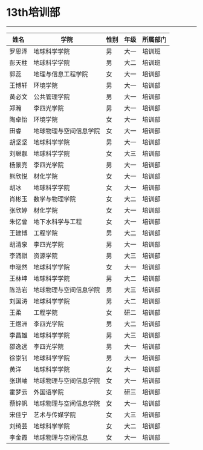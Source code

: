 # 13th培训部

---

| 姓名   | 学院                   | 性别 | 年级 | 所属部门 |
| ------ | ---------------------- | ---- | ---- | -------- |
| 罗恩泽 | 地球科学学院           | 男   | 大一 | 培训班   |
| 彭天柱 | 地球科学学院           | 男   | 大二 | 培训班   |
| 郭蕊   | 地理与信息工程学院     | 女   | 大一 | 培训部   |
| 王博轩 | 环境学院               | 男   | 大一 | 培训部   |
| 黄必文 | 公共管理学院           | 男   | 大一 | 培训部   |
| 郑瀚   | 李四光学院             | 男   | 大一 | 培训部   |
| 陶卓怡 | 环境学院               | 女   | 大一 | 培训部   |
| 田睿   | 地球物理与空间信息学院 | 女   | 大一 | 培训部   |
| 胡坚坚 | 地球科学学院           | 男   | 大一 | 培训部   |
| 刘聪靓 | 地球科学学院           | 女   | 大三 | 培训部   |
| 杨景亮 | 李四光学院             | 男   | 大一 | 培训部   |
| 熊欣悦 | 材化学院               | 女   | 大一 | 培训部   |
| 胡冰   | 地球科学学院           | 女   | 大一 | 培训部   |
| 肖彬玉 | 数学与物理学院         | 女   | 大二 | 培训部   |
| 张欣婷 | 材化学院               | 女   | 大一 | 培训部   |
| 朱忆曾 | 地下水科学与工程       | 女   | 大一 | 培训部   |
| 王建博 | 工程学院               | 男   | 大二 | 培训部   |
| 胡清泉 | 李四光学院             | 男   | 大一 | 培训部   |
| 李涌祺 | 资源学院               | 男   | 大三 | 培训部   |
| 申晓然 | 地球科学学院           | 女   | 大一 | 培训部   |
| 王林坤 | 地球科学学院           | 男   | 大二 | 培训部   |
| 陈浩岩 | 地球物理与空间信息学院 | 男   | 大三 | 培训部   |
| 刘国涛 | 地球科学学院           | 男   | 大二 | 培训部   |
| 王柔   | 工程学院               | 女   | 研二 | 培训部   |
| 王煜洲 | 李四光学院             | 男   | 大二 | 培训部   |
| 李昌雄 | 地球科学学院           | 男   | 大三 | 培训部   |
| 邵逸远 | 李四光学院             | 男   | 大一 | 培训部   |
| 徐崇钊 | 地球科学学院           | 男   | 大一 | 培训部   |
| 黄洋   | 地球科学学院           | 女   | 大一 | 培训部   |
| 张琪岫 | 地球物理与空间信息学院 | 女   | 大一 | 培训部   |
| 霍梦云 | 外国语学院             | 女   | 研三 | 培训部   |
| 蔡锌帆 | 地球物理与空间信息学院 | 女   | 大一 | 培训部   |
| 宋佳宁 | 艺术与传媒学院         | 女   | 大三 | 培训部   |
| 刘绮芸 | 地球科学学院           | 女   | 大二 | 培训部   |
| 李金霞 | 地球物理与空间信息     | 女   | 大一 | 培训部   |